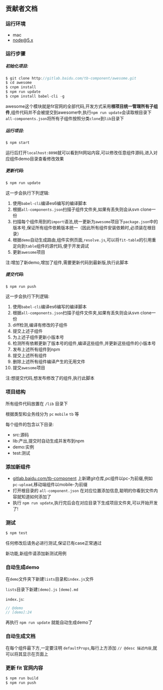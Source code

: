 ## 贡献者文档

### 运行环境

- mac
- node@5.x

### 运行步骤

##### 初始化项目:

~~~js
$ git clone http://gitlab.baidu.com/tb-component/awesome.git
$ cd awesome
$ cnpm install
$ npm run update
$ cnpm install babel-cli -g
~~~

awesome这个模块就是fit官网的全部代码,开发方式采用**根项目统一管理所有子组件**,组件代码并不会被提交到awesome中,执行`npm run update`会读取根目录下`all-components.json`将所有子组件按照分类`clone`到`lib`目录下

##### 运行项目:

~~~js
$ npm start
~~~

运行后打开`localhost:8090`就可以看到fit网站内容,可以修改任意组件源码,进入对应组件demo目录查看修改效果

##### 更新代码:

~~~js
$ npm run update
~~~

这一步会执行下列逻辑:

1. 使用`babel-cli`编译es6编写的编译脚本
2. 根据`all-components.json`扫描子组件文件夹,如果有丢失则会从svn clone一份
3. 扫描每个组件用到的`import`语法,统一更新为`awesome`项目下`package.json`中的版本号,保证所有组件依赖版本统一（因此所有组件安装依赖时,必须装在根目录）
4. 根据`demo`自动生成路由,组件实例页面,`resolve.js`,可以将`fit-table`的引用重定向到`table`组件的源代码,便于开发调试
5. 更新`awesome`项目

注:增加了新demo,增加了组件,需要更新代码到最新版,执行此脚本

##### 提交代码:

~~~js
$ npm run push
~~~

这一步会执行下列逻辑:

1. 使用`babel-cli`编译es6编写的编译脚本
2. 根据`all-components.json`扫描子组件文件夹,如果有丢失则会从svn clone一份
3. diff检测,编译有修改的子组件
4. 提交上述子组件
5. 为上述子组件更新小版本号
6. 检测所有依赖更新了版本号的组件,编译这些组件,并更新这些组件的小版本号
7. 发布上述所有组件到npm
8. 提交上述所有组件
9. 删除上述所有组件编译产生的无用文件
10. 提交`awesome`项目

注:想提交代码,想发布修改了的组件,执行此脚本

### 项目结构

所有组件代码放置在 `/lib` 目录下

根据类型和业务线分为 `pc` `mobile` `tb` 等

每个组件的包含以下目录:

- src:源码
- lib:产出,提交时自动生成并发布到npm
- demo:实例
- test:测试

### 添加新组件

- [gitlab.baidu.com/tb-component](http://gitlab.baidu.com/tb-component) 上新建git仓库,pc组件以pc-为前缀,例如 `pc-upload`,移动端组件以mobile-为前缀
- 打开根目录的 `all-component.json` 在对应位置添加信息,聪明的你看到文件内容就知道如何添加了
- 执行 `npm run update`,执行完后会在对应目录下生成项目文件夹,可以开始开发了!

### 测试

~~~js
$ npm test
~~~

任何修改后请务必进行测试,保证已有case正常通过

新功能,新组件请添加新测试用例

### 自动生成demo

在`demo`文件夹下新建`lists`目录和`index.js`文件

`lists`目录下新建`[demo].js` `[demo].md`

`index.js`:

~~~jsx
// @demo
// [demo]:24
~~~

再执行 `npm run update` 就能自动生成demo了

### 自动生成文档

在每个组件最下方,一定要注明 `defaultProps`,每行上方添加 `// @desc 描述内容`,就可以将其显示在页面上

### 更新 fit 官网内容

~~~jsx
$ npm run build
$ npm run push
~~~